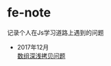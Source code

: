 # fe-note
记录个人在Js学习道路上遇到的问题

- 2017年12月<br>
  <a href="https://github.com/mvpzx/fe-note/issues/1">数组深浅拷贝问题</a>
